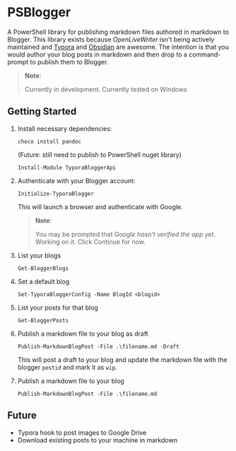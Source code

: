# PSBlogger

A PowerShell library for publishing markdown files authored in markdown to Blogger. This library exists because _OpenLiveWriter_ isn't being actively maintained and [Typora](https://typora.io) and [Obsidian](https://obsidian.md) are awesome. The intention is that you would author your blog posts in markdown and then drop to a command-prompt to publish them to Blogger. 

> **Note**:
>
> Currently in development. Currently tested on Windows



## Getting Started

1. Install necessary dependencies:

   ```
   choco install pandoc
   ```
   
   (Future: still need to publish to PowerShell nuget library)
   ```
   Install-Module TyporaBloggerApi
   ```
   
   
1. Authenticate with your Blogger account:

   ```
   Initialize-TyporaBlogger
   ```
   
   This will launch a browser and authenticate with Google.
   
   > **Note**:
   >
   > You may be prompted that _Google hasn't verified the app yet_. Working on it. Click Continue for now.
   
1. List your blogs

   ```
   Get-BloggerBlogs
   ```
   
1. Set a default blog

   ```
   Set-TyporaBloggerConfig -Name BlogId <blogid>
   ```
   
1. List your posts for that blog

   ```
   Get-BloggerPosts
   ```

1. Publish a markdown file to your blog as draft

   ```
   Publish-MarkdownBlogPost -File .\filename.md -Draft
   ```
   
   This will post a draft to your blog and update the markdown file with the blogger `postid` and mark it as `wip`.
   
1. Publish a markdown file to your blog

   ```
   Publish-MarkdownBlogPost -File .\filename.md
   ```
   
## Future

- Typora hook to post images to Google Drive
- Download existing posts to your machine in markdown
